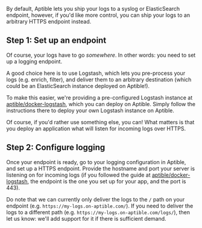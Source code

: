 By default, Aptible lets you ship your logs to a syslog or ElasticSearch
endpoint, however, if you'd like more control, you can ship your logs to
an arbitrary HTTPS endpoint instead.


## Step 1: Set up an endpoint ##

Of course, your logs have to go *somewhere*. In other words: you need to set up
a logging endpoint.

A good choice here is to use Logstash, which lets you pre-process your logs
(e.g. enrich, filter), and deliver them to an arbitrary destination (which could
be an ElasticSearch instance deployed on Aptible!).

To make this easier, we're providing a pre-configured Logstash instance at
[aptible/docker-logstash][10], which you can deploy on Aptible. Simply follow
the instructions there to deploy your own Logstash instance on Aptible.

Of course, if you'd rather use something else, you can! What matters is that you
deploy an application what will listen for incoming logs over HTTPS.


## Step 2: Configure logging ##

Once your endpoint is ready, go to your logging configuration in Aptible,
and set up a HTTPS endpoint. Provide the hostname and port your server is
listening on for incoming logs (if you followed the guide at
[aptible/docker-logstash][10], the endpoint is the one you set up for your app,
and the port is 443).

Do note that we can currently only deliver the logs to the `/` path on your
endpoint (e.g. `https://my-logs.on-aptible.com/`). If you need to deliver the
logs to a different path (e.g. `https://my-logs.on-aptible.com/logs/`), then
let us know: we'll add support for it if there is sufficient demand.


  [10]: https://github.com/aptible/docker-logstash
